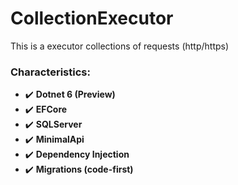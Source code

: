 # CollectionExecutor
This is a executor collections of requests (http/https)

### Characteristics:

* :heavy_check_mark: **Dotnet 6 (Preview)**
* :heavy_check_mark: **EFCore**
* :heavy_check_mark: **SQLServer**
* :heavy_check_mark: **MinimalApi**
* :heavy_check_mark: **Dependency Injection**
* :heavy_check_mark: **Migrations (code-first)**
